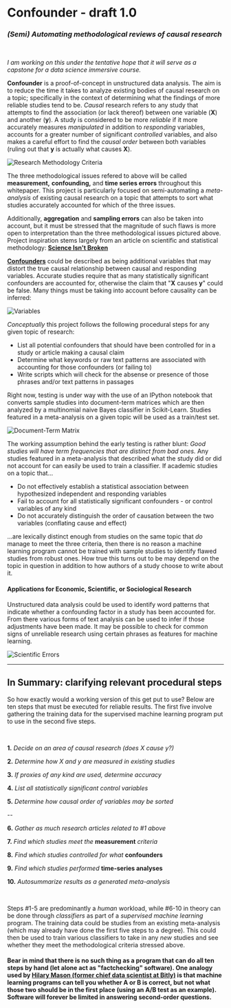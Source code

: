 # Confounder - draft 1.0

### *(Semi) Automating methodological reviews of causal research*

&nbsp;

*I am working on this under the tentative hope that it will serve as a capstone for a data science immersive course.*

**Confounder** is a proof-of-concept in unstructured data analysis. The aim is to reduce the time it takes to analyze existing bodies of causal research on a topic; specifically in the context of determining what the findings of more reliable studies tend to be. *Causal* research refers to any study that attempts to find the association (or lack thereof) between one variable (**X**) and another (**y**). A study is considered to be more *reliable* if it more accurately measures *manipulated* in addition to *responding* variables, accounts for a greater number of significant *controlled* variables, and also makes a careful effort to find the *causal order* between both variables (ruling out that **y** is actually what causes **X**).

![Research Methodology Criteria](https://raw.githubusercontent.com/analyticascent/confounder/master/Research%20Methodology.png)

The three methodological issues refered to above will be called **measurement,** **confounding,** and **time series errors** throughout this whitepaper. This project is particularly focused on semi-automating a *meta-analysis* of existing causal research on a topic that attempts to sort what studies accurately accounted for which of the three issues.

Additionally, **aggregation** and **sampling errors** can also be taken into account, but it must be stressed that the magnitude of such flaws is more open to interpretation than the three methodological issues pictured above. Project inspiration stems largely from an article on scientific and statistical methodology: [**Science Isn't Broken**](http://fivethirtyeight.com/features/science-isnt-broken/)

[**Confounders**](https://en.wikipedia.org/wiki/Confounding) could be described as being additional variables that may distort the true causal relationship between causal and responding variables. Accurate studies require that as many statistically significant confounders are accounted for, otherwise the claim that "**X** causes **y**" could be false. Many things must be taking into account before causality can be inferred:

![Variables](https://significantlystatistical.files.wordpress.com/2014/12/slide-31.png "Variable Types")

*Conceptually* this project follows the following procedural steps for any given topic of research:

* List all potential confounders that should have been controlled for in a study or article making a causal claim
* Determine what keywords or raw text patterns are associated with accounting for those confounders (or failing to)
* Write scripts which will check for the absense or presence of those phrases and/or text patterns in passages

Right now, testing is under way with the use of an IPython notebook that converts sample studies into document-term matrices which are then analyzed by a multinomial naive Bayes classifier in Scikit-Learn. Studies featured in a meta-analysis on a given topic will be used as a train/test set.

![Document-Term Matrix](http://mlg.postech.ac.kr/static/research/nmf_cluster1.PNG)

The working assumption behind the early testing is rather blunt: *Good studies will have term frequencies that are distinct from bad ones.* Any studies featured in a meta-analysis that described what the study did or did not account for can easily be used to train a classifier. If academic studies on a topic that... 

* Do not effectively establish a statistical association between hypothesized independent and responding variables
* Fail to account for all statistically significant confounders - or control variables of any kind
* Do not accurately distinguish the order of causation between the two variables (conflating cause and effect)

...are lexically distinct enough from studies on the same topic that *do* manage to meet the three criteria, then there is no reason a machine learning program cannot be trained with sample studies to identify flawed studies from robust ones. How true this turns out to be may depend on the topic in question in addition to how authors of a study choose to write about it.

#### Applications for Economic, Scientific, or Sociological Research

Unstructured data analysis could be used to identify word patterns that indicate whether a confounding factor in a study has been accounted for. From there various forms of text analysis can be used to infer if those adjustments have been made. It may be possible to check for common signs of unreliable research using certain phrases as features for machine learning.

![Scientific Errors](http://www.compoundchem.com/wp-content/uploads/2014/04/A-Rough-Guide-to-Spotting-Bad-Science-2015.png "A Rough Guide to Spotting Bad Science")

___

## In Summary: clarifying relevant procedural steps

So how exactly would a working version of this get put to use? Below are ten steps that must be executed for reliable results. The first five involve gathering the training data for the supervised machine learning program put to use in the second five steps. 

&nbsp;

 **1.** *Decide on an area of causal research (does X cause y?)*

 **2.** *Determine how X and y are measured in existing studies*

 **3.** *If proxies of any kind are used, determine accuracy*

 **4.** *List all statistically significant control variables*
 
 **5.** *Determine how causal order of variables may be sorted*
 
 --
 
 **6.** *Gather as much research articles related to #1 above*
 
 **7.** *Find which studies meet the* **measurement** *criteria*
 
 **8.** *Find which studies controlled for what* **confounders**
 
 **9.** *Find which studies performed* **time-series analyses**
 
 **10.** *Autosummarize results as a generated meta-analysis*
 
 &nbsp;
 
 Steps #1-5 are predominantly a *human* workload, while #6-10 in theory can be done through *classifiers* as part of a *supervised machine learning* program. The training data could be studies from an existing meta-analysis (which may already have done the first five steps to a degree). This could then be used to train various classifiers to take in any *new* studies and see whether they meet the methodological criteria stressed above. 
 
#### Bear in mind that there is no such thing as a program that can do all ten steps by hand (let alone act as "factchecking" software). One analogy used by [Hilary Mason (former chief data scientist at Bitly)](http://www.pcmaconvene.org/features/the-mindset-you-need-to-develop-according-to-data-expert-hilary-mason/) is that machine learning programs can tell you whether A or B is correct, but not what those two should be in the first place (using an A/B test as an example). Software will forever be limited in answering second-order questions.

